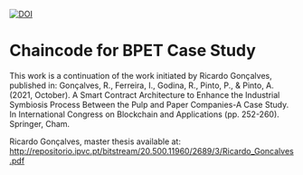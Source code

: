 <a href="https://zenodo.org/badge/latestdoi/517475540"><img src="https://zenodo.org/badge/517475540.svg" alt="DOI"></a>

# Chaincode for BPET Case Study
This work is a continuation of the work initiated by Ricardo Gonçalves, published in: Gonçalves, R., Ferreira, I., Godina, R., Pinto, P., & Pinto, A. (2021, October). A Smart Contract Architecture to Enhance the Industrial Symbiosis Process Between the Pulp and Paper Companies-A Case Study. In International Congress on Blockchain and Applications (pp. 252-260). Springer, Cham.

Ricardo Gonçalves, master thesis available at: http://repositorio.ipvc.pt/bitstream/20.500.11960/2689/3/Ricardo_Goncalves.pdf
